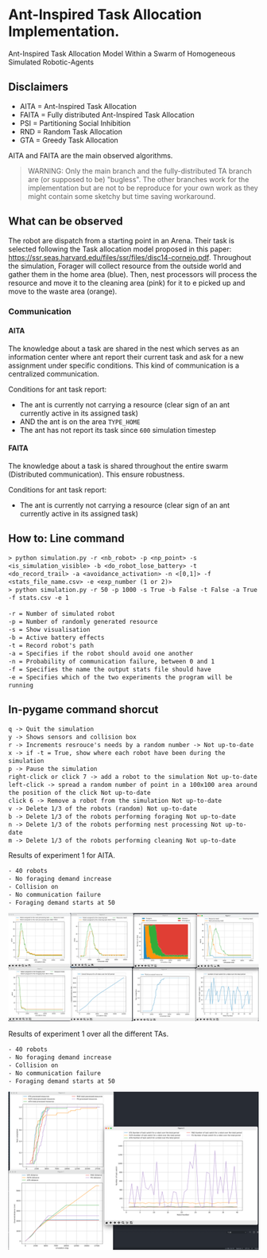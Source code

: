 # Ant-Inspired Task Allocation Implementation.
Ant-Inspired Task Allocation Model Within a Swarm of Homogeneous Simulated Robotic-Agents

## Disclaimers
- AITA = Ant-Inspired Task Allocation
- FAITA = Fully distributed Ant-Inspired Task Allocation
- PSI = Partitioning Social Inhibition
- RND = Random Task Allocation
- GTA = Greedy Task Allocation

AITA and FAITA are the main observed algorithms.

> WARNING: Only the main branch and the fully-distributed TA branch are (or supposed to be) "bugless". The other branches work for the implementation but are not to be reproduce for your own work as they might contain some sketchy but time saving workaround.

## What can be observed
The robot are dispatch from a starting point in an Arena. Their task is selected following the Task allocation model proposed in this paper: https://ssr.seas.harvard.edu/files/ssr/files/disc14-cornejo.pdf.
Throughout the simulation, Forager will collect resource from the outside world and gather them in the home area (blue). Then, nest processors will process the resource and move it to the cleaning area (pink) for it to e picked up and move to the waste area (orange).

### Communication
#### AITA
The knowledge about a task are shared in the nest which serves as an information center where ant report their current task and ask for
a new assignment under specific conditions. This kind of communication is a centralized communication.

Conditions for ant task report:
- The ant is currently not carrying a resource (clear sign of an ant currently active in its assigned task)
- AND the ant is on the area `TYPE_HOME`
- The ant has not report its task since `600` simulation timestep

#### FAITA
The knowledge about a task is shared throughout the entire swarm (Distributed communication). This ensure robustness.

Conditions for ant task report:
- The ant is currently not carrying a resource (clear sign of an ant currently active in its assigned task)

## How to: Line command
```
> python simulation.py -r <nb_robot> -p <np_point> -s <is_simulation_visible> -b <do_robot_lose_battery> -t <do_record_trail> -a <avoidance_activation> -n <[0,1]> -f <stats_file_name.csv> -e <exp_number (1 or 2)>
> python simulation.py -r 50 -p 1000 -s True -b False -t False -a True -f stats.csv -e 1

-r = Number of simulated robot
-p = Number of randomly generated resource
-s = Show visualisation
-b = Active battery effects
-t = Record robot's path
-a = Specifies if the robot should avoid one another
-n = Probability of communication failure, between 0 and 1
-f = Specifies the name the output stats file should have
-e = Specifies which of the two experiments the program will be running
```

## In-pygame command shorcut
```
q -> Quit the simulation
y -> Shows sensors and collision box
r -> Increments resrouce's needs by a random number -> Not up-to-date
x -> if -t = True, show where each robot have been during the simulation
p -> Pause the simulation
right-click or click 7 -> add a robot to the simulation Not up-to-date
left-click -> spread a random number of point in a 100x100 area around the position of the click Not up-to-date
click 6 -> Remove a robot from the simulation Not up-to-date
v -> Delete 1/3 of the robots (random) Not up-to-date
b -> Delete 1/3 of the robots performing foraging Not up-to-date
n -> Delete 1/3 of the robots performing nest processing Not up-to-date
m -> Delete 1/3 of the robots performing cleaning Not up-to-date
```

Results of experiment 1 for AITA. 
```
- 40 robots
- No foraging demand increase
- Collision on
- No communication failure
- Foraging demand starts at 50
```
![IMAGE ALT TEXT HERE](https://github.com/alevani/master_project/blob/main/assets/AITA.png)

Results of experiment 1 over all the different TAs. 
```
- 40 robots
- No foraging demand increase
- Collision on
- No communication failure
- Foraging demand starts at 50
```
![IMAGE ALT TEXT HERE](https://github.com/alevani/master_project/blob/main/assets/all.png)